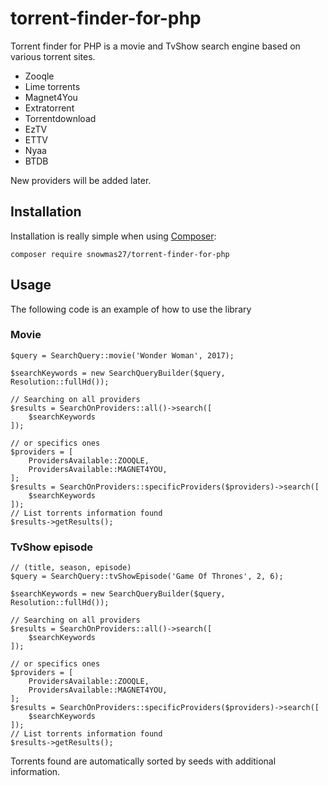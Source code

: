 # torrent-finder-for-php
Torrent finder for PHP is a movie and TvShow search engine based on various torrent sites.
* Zooqle
* Lime torrents
* Magnet4You
* Extratorrent
* Torrentdownload
* EzTV
* ETTV
* Nyaa
* BTDB

New providers will be added later.

## Installation

Installation is really simple when using [Composer](https://getcomposer.org/):

```
composer require snowmas27/torrent-finder-for-php
```

## Usage

The following code is an example of how to use the library

### Movie

```
$query = SearchQuery::movie('Wonder Woman', 2017);

$searchKeywords = new SearchQueryBuilder($query, Resolution::fullHd());

// Searching on all providers
$results = SearchOnProviders::all()->search([
    $searchKeywords
]);

// or specifics ones
$providers = [
	ProvidersAvailable::ZOOQLE,
	ProvidersAvailable::MAGNET4YOU,
];
$results = SearchOnProviders::specificProviders($providers)->search([
    $searchKeywords
]);
// List torrents information found
$results->getResults();

```

### TvShow episode
```
// (title, season, episode)
$query = SearchQuery::tvShowEpisode('Game Of Thrones', 2, 6);

$searchKeywords = new SearchQueryBuilder($query, Resolution::fullHd());

// Searching on all providers
$results = SearchOnProviders::all()->search([
    $searchKeywords
]);

// or specifics ones
$providers = [
	ProvidersAvailable::ZOOQLE,
	ProvidersAvailable::MAGNET4YOU,
];
$results = SearchOnProviders::specificProviders($providers)->search([
    $searchKeywords
]);
// List torrents information found
$results->getResults();
```

Torrents found are automatically sorted by seeds with additional information. 
